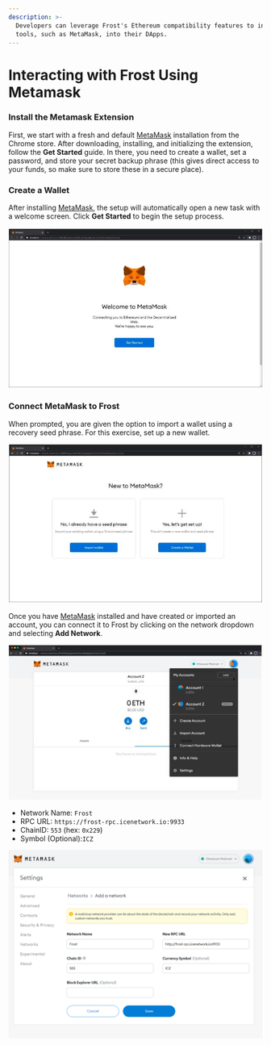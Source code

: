 ```yaml
---
description: >-
  Developers can leverage Frost's Ethereum compatibility features to integrate
  tools, such as MetaMask, into their DApps.
---
```


# Interacting with Frost Using Metamask

### Install the Metamask Extension

First, we start with a fresh and default [MetaMask](https://metamask.io) installation from the Chrome store. After downloading, installing, and initializing the extension, follow the **Get Started** guide. In there, you need to create a wallet, set a password, and store your secret backup phrase (this gives direct access to your funds, so make sure to store these in a secure place).

### Create a Wallet

After installing [MetaMask](https://metamask.io), the setup will automatically open a new task with a welcome screen. Click **Get Started** to begin the setup process.

![](../../.gitbook/assets/1.jpg)

### Connect MetaMask to Frost <a href="#connect-metamask-to-moonbeam" id="connect-metamask-to-moonbeam"></a>

When prompted, you are given the option to import a wallet using a recovery seed phrase. For this exercise, set up a new wallet.

![](<../../.gitbook/assets/2 (1).jpg>)

Once you have [MetaMask](https://metamask.io) installed and have created or imported an account, you can connect it to Frost by clicking on the network dropdown and selecting **Add Network**.

![](../../.gitbook/assets/3.jpg)

* Network Name: `Frost`
* RPC URL: `https://frost-rpc.icenetwork.io:9933`
* ChainID: `553` (hex: `0x229`)
* Symbol (Optional):`ICZ`

![](<../../.gitbook/assets/image (2) (1).png>)
